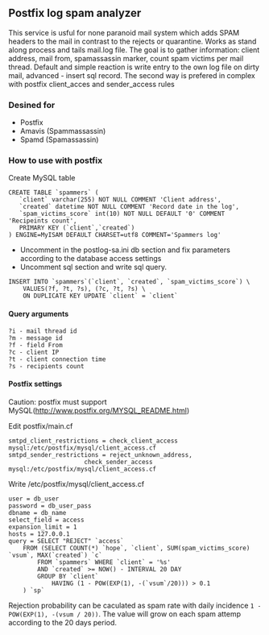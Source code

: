 ## Postfix log spam analyzer

This service is usful for none paranoid mail system which adds SPAM headers to the mail in contrast to the rejects or quarantine. Works as stand along process and tails mail.log file. The goal is to gather information: client address, mail from, spamassassin marker, count spam victims per mail thread. Default and simple reaction is write entry to the own log file on dirty mail, advanced - insert sql record. The second way is prefered in complex with postfix client_acces and sender_access rules

### Desined for

- Postfix
- Amavis (Spammassassin)
- Spamd (Spamassassin)

### How to use with postfix

Create MySQL table

```
CREATE TABLE `spammers` (
   `client` varchar(255) NOT NULL COMMENT 'Client address',
   `created` datetime NOT NULL COMMENT 'Record date in the log',
   `spam_victims_score` int(10) NOT NULL DEFAULT '0' COMMENT 'Recipeints count',
   PRIMARY KEY (`client`,`created`)
) ENGINE=MyISAM DEFAULT CHARSET=utf8 COMMENT='Spammers log'
```

- Uncomment in the postlog-sa.ini db section and fix parameters according to the database access settings
- Uncomment sql section and write sql query.

```
INSERT INTO `spammers`(`client`, `created`, `spam_victims_score`) \
    VALUES(?f, ?t, ?s), (?c, ?t, ?s) \
    ON DUPLICATE KEY UPDATE `client` = `client`
```

#### Query arguments

```
?i - mail thread id
?m - message id
?f - field From
?c - client IP
?t - client connection time
?s - recipients count
```

#### Postfix settings

Caution: postfix must support MySQL(http://www.postfix.org/MYSQL_README.html)

Edit postfix/main.cf

```
smtpd_client_restrictions = check_client_access mysql:/etc/postfix/mysql/client_access.cf
smtpd_sender_restrictions = reject_unknown_address,
                     check_sender_access mysql:/etc/postfix/mysql/client_access.cf
```

Write /etc/postfix/mysql/client_access.cf

```
user = db_user
password = db_user_pass
dbname = db_name
select_field = access
expansion_limit = 1
hosts = 127.0.0.1
query = SELECT "REJECT" `access`
    FROM (SELECT COUNT(*) `hope`, `client`, SUM(spam_victims_score) `vsum`, MAX(`created`) `c`
        FROM `spammers` WHERE `client` = '%s'
        AND `created` >= NOW() - INTERVAL 20 DAY
        GROUP BY `client`
            HAVING (1 - POW(EXP(1), -(`vsum`/20))) > 0.1
    ) `sp`
```

Rejection probability can be caculated as spam rate with daily incidence `1 - POW(EXP(1), -(vsum / 20))`. The value will grow on each spam attemp according to the 20 days period.
